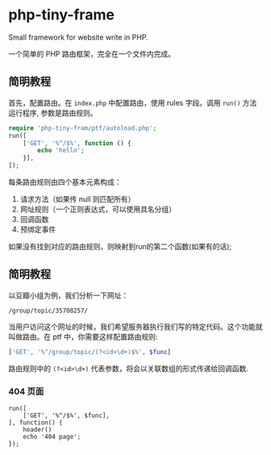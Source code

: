 php-tiny-frame
==============

Small framework for website write in PHP.

一个简单的 PHP 路由框架，完全在一个文件内完成。

简明教程
--------------

首先，配置路由。在 `index.php` 中配置路由，使用 rules 字段。调用 `run()` 方法运行程序, 参数是路由规则。

```php
require 'php-tiny-fram/ptf/autoload.php';
run([
    ['GET', '%^/$%', function () {
        echo 'hello';
    }],
]);
```

每条路由规则由四个基本元素构成：

1. 请求方法（如果传 null 则匹配所有）
2. 网址规则（一个正则表达式，可以使用具名分组）
3. 回调函数
4. 预绑定事件

如果没有找到对应的路由规则，则映射到run的第二个函数(如果有的话);

简明教程
--------------

以豆瓣小组为例，我们分析一下网址：

`/group/topic/35708257/`

当用户访问这个网址的时候，我们希望服务器执行我们写的特定代码。这个功能就叫做路由。在 ptf 中，你需要这样配置路由规则:

```php
['GET', '%^/group/topic/(?<id>\d+)$%', $func]
```

路由规则中的 `(?<id>\d+)` 代表参数，将会以关联数组的形式传递给回调函数.

### 404 页面

```
run([
    ['GET', '%^/$%', $func],
], function() {
	header()
	echo '404 page';
});
```
